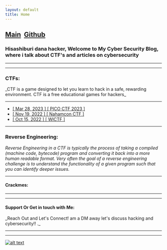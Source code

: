 ```yaml
---
layout: default
title: Home
---
```


<h2 class="mume-header" id="mainindexhtml-nbspnbsp-contactcontacthtml">   <a href="./index.html">Main</a>   <a href="https://github.com/Cyberguru1">Github</a>  </h2>

### Hisashiburi dana hacker, Welcome to My Cyber Security Blog, where i talk about CTF's and articles on cybersecurity


---

---

<h3 class="mume-header" id="ctf">CTFs:</h3>
_CTF is a game designed to let you learn to hack in a safe, rewarding environment. CTF is a free educational games for hackers_
<hr>

- [ [ Mar 28, 2023 ] [ PICO CTF 2023 ] ](https://Cyberguru1.github.io/nokkers/_posts/CTF/pico_CTF_2023.html)
- [ [ Nov 19, 2022 ] [ Nahamcon CTF ] ](https://Cyberguru1.github.io/nokkers/_posts/CTF/Nahamcon-EU_2022.html)
- [ [ Oct 15, 2022 ] [ WICTF ] ](https://Cyberguru1.github.io/nokkers/_posts/CTF/WICTF.html)

---

<h3 class="mume-header" id="reveng">Reverse Engineering:</h3>

_Reverse Engineering in a CTF is typically the process of taking a compiled (machine code, bytecode) program and converting it back into a more human readable format. Very often the goal of a reverse engineering challenge is to understand the functionality of a given program such that you can identify deeper issues._

<hr>

<h4 class="mume-header" id="reveng">Crackmes:</h4>

<hr>




---

<h4 class="mume-header" id="contact">Support Or Get in touch with Me:</h4>
_Reach Out and Let's Connect! am a DM away let's discuss hacking and cybersecurity!! ._
<hr>
<hr>


<!-- display the social media buttons in your README -->

[![alt text][1.1]][1]


<!-- icons with padding -->

<!-- links to your social media accounts -->

<!-- update these accordingly -->

[1.1]: http://i.imgur.com/tXSoThF.png
[2.1]: http://i.imgur.com/P3YfQoD.png
[3.1]: http://i.imgur.com/yCsTjba.png
[4.1]: http://i.imgur.com/YckIOms.png
[5.1]: http://i.imgur.com/1AGmwO3.png
[6.1]: http://i.imgur.com/0o48UoR.png
[1]: http://www.twitter.com/muzec_saminu

